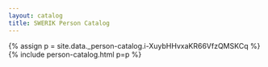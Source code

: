 ```yaml
---
layout: catalog
title: SWERIK Person Catalog
---
```

{% assign p = site.data._person-catalog.i-XuybHHvxaKR66VfzQMSKCq %}
{% include person-catalog.html p=p %}

